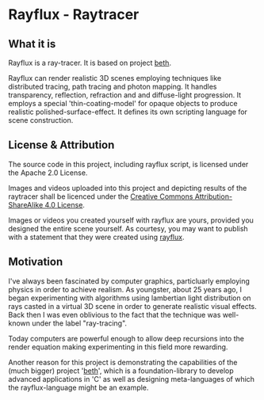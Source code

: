 # Rayflux - Raytracer

## What it is
Rayflux is a ray-tracer. It is based on project [beth](https://github.com/johsteffens/beth).

Rayflux can render realistic 3D scenes employing techniques like distributed tracing, path tracing and photon mapping.
It handles transparency, reflection, refraction and and diffuse-light progression.
It employs a special 'thin-coating-model' for opaque objects to produce realistic polished-surface-effect.
It defines its own scripting language for scene construction.

## License & Attribution
The source code in this project, including rayflux script, is licensed under the Apache 2.0 License. 

Images and videos uploaded into this project and depicting results of the raytracer shall be licenced under the [Creative Commons Attribution-ShareAlike 4.0 License](https://creativecommons.org/licenses/by-sa/4.0/).

Images or videos you created yourself with rayflux are yours, provided you designed the entire scene yourself. As courtesy, you may want to publish with a statement that they were created using [rayflux](https://github.com/johsteffens/rayflux).

## Motivation
I've always been fascinated by computer graphics, particluarly employing physics in order to achieve realism. As youngster, about 25 years ago, I began experimenting with algorithms using lambertian light distribution on rays casted in a virtual 3D scene in order to generate realistic visual effects. Back then I was even oblivious to the fact that the technique was well-known under the label "ray-tracing".

Today computers are powerful enough to allow deep recursions into the render equation making experimenting in this field more rewarding.

Another reason for this project is demonstrating the capabilities of the (much bigger) project '[beth](https://github.com/johsteffens/beth)', which is a foundation-library to develop advanced applications in 'C' as well as designing meta-languages of which the rayflux-language might be an example.

